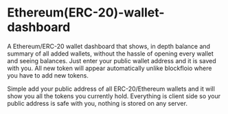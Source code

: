 # Ethereum(ERC-20)-wallet-dashboard
A Ethereum/ERC-20 wallet dashboard that shows, in depth balance and summary of all added wallets, without the hassle of opening every wallet and seeing balances. Just enter your public wallet address and it is saved with you. All new token will appear automatically unlike blockfloio where you have to add new tokens.

Simple add your public address of all ERC-20/Ethereum wallets and it will show you all the tokens you currently hold. Everything is client side so your public address is safe with you, nothing is stored on any server.
